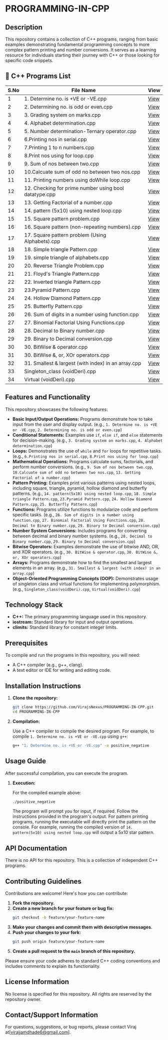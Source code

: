 # PROGRAMMING-IN-CPP

## Description
This repository contains a collection of C++ programs, ranging from basic examples demonstrating fundamental programming concepts to more complex pattern printing and number conversions. It serves as a learning resource for individuals starting their journey with C++ or those looking for specific code snippets.


## 📂 C++ Programs List

| S.No | File Name | View |
|------|-----------|------|
| 1    | 1. Determine no. is +VE or -VE.cpp | [View](https://github.com/VirajsNexus/PROGRAMMING-IN-CPP/blob/main/1.%20Determine%20no.%20is%20%2BVE%20or%20-VE.cpp) |
| 2    | 2. Determining no. is odd or even.cpp | [View](https://github.com/VirajsNexus/PROGRAMMING-IN-CPP/blob/main/2.%20Determining%20no.%20is%20odd%20or%20even.cpp) |
| 3    | 3. Grading system on marks.cpp | [View](https://github.com/VirajsNexus/PROGRAMMING-IN-CPP/blob/main/3.%20Grading%20system%20on%20marks.cpp) |
| 4    | 4. Alphabet determination.cpp | [View](https://github.com/VirajsNexus/PROGRAMMING-IN-CPP/blob/main/4.%20Alphabet%20determination.cpp) |
| 5    | 5. Number determination-Ternary operator.cpp | [View](https://github.com/VirajsNexus/PROGRAMMING-IN-CPP/blob/main/5.%20Number%20determination-Ternary%20operator.cpp) |
| 6    | 6.Printing nos in serial.cpp | [View](https://github.com/VirajsNexus/PROGRAMMING-IN-CPP/blob/main/6.Printing%20nos%20in%20serial.cpp) |
| 7    | 7.Printing 1 to n numbers.cpp | [View](https://github.com/VirajsNexus/PROGRAMMING-IN-CPP/blob/main/7.Printing%201%20to%20n%20numbers.cpp) |
| 8    | 8.Print nos using for loop.cpp | [View](https://github.com/VirajsNexus/PROGRAMMING-IN-CPP/blob/main/8.Print%20nos%20using%20for%20loop.cpp) |
| 9    | 9. Sum of nos between two.cpp | [View](https://github.com/VirajsNexus/PROGRAMMING-IN-CPP/blob/main/9.%20Sum%20of%20nos%20between%20two.cpp) |
| 10   | 10.Calcuate sum of odd no between two nos.cpp | [View](https://github.com/VirajsNexus/PROGRAMMING-IN-CPP/blob/main/10.Calcuate%20sum%20of%20odd%20no%20between%20two%20nos.cpp) |
| 11   | 11. Printing numbers using doWhile loop.cpp | [View](https://github.com/VirajsNexus/PROGRAMMING-IN-CPP/blob/main/11.%20Printing%20numbers%20using%20doWhile%20loop.cpp) |
| 12   | 12. Checking for prime number using bool datatype.cpp | [View](https://github.com/VirajsNexus/PROGRAMMING-IN-CPP/blob/main/12.%20Checking%20for%20prime%20number%20using%20bool%20datatype.cpp) |
| 13   | 13. Getting Factorial of a number.cpp | [View](https://github.com/VirajsNexus/PROGRAMMING-IN-CPP/blob/main/13.%20Getting%20Factorial%20of%20a%20number.cpp) |
| 14   | 14. pattern (5x10) using nested loop.cpp | [View](https://github.com/VirajsNexus/PROGRAMMING-IN-CPP/blob/main/14.%20pattern%20(5x10)%20using%20nested%20loop.cpp) |
| 15   | 15. Square pattern problem.cpp | [View](https://github.com/VirajsNexus/PROGRAMMING-IN-CPP/blob/main/15.%20Square%20pattern%20problem.cpp) |
| 16   | 16. Square pattern (non-repeating numbers).cpp | [View](https://github.com/VirajsNexus/PROGRAMMING-IN-CPP/blob/main/16.%20Square%20pattern%20(non-repeating%20numbers).cpp) |
| 17   | 17. Square pattern problem (Using Alphabets).cpp | [View](https://github.com/VirajsNexus/PROGRAMMING-IN-CPP/blob/main/17.%20Square%20pattern%20problem%20(Using%20Alphabets).cpp) |
| 18   | 18. Simple triangle Pattern.cpp | [View](https://github.com/VirajsNexus/PROGRAMMING-IN-CPP/blob/main/18.%20Simple%20triangle%20Pattern.cpp) |
| 19   | 19. simple triangle of alphabets.cpp | [View](https://github.com/VirajsNexus/PROGRAMMING-IN-CPP/blob/main/19.%20simple%20triangle%20of%20alphabets.cpp) |
| 20   | 20. Reverse Triangle Problem.cpp | [View](https://github.com/VirajsNexus/PROGRAMMING-IN-CPP/blob/main/20.%20Reverse%20Triangle%20Problem.cpp) |
| 21   | 21. Floyd's Triangle Pattern.cpp | [View](https://github.com/VirajsNexus/PROGRAMMING-IN-CPP/blob/main/21.%20Floyd's%20Triangle%20Pattern.cpp) |
| 22   | 22. Inverted triangle Pattern.cpp | [View](https://github.com/VirajsNexus/PROGRAMMING-IN-CPP/blob/main/22.%20Inverted%20triangle%20Pattern.cpp) |
| 23   | 23.Pyramid Pattern.cpp | [View](https://github.com/VirajsNexus/PROGRAMMING-IN-CPP/blob/main/23.Pyramid%20Pattern.cpp) |
| 24   | 24. Hollow Diamond Pattern.cpp | [View](https://github.com/VirajsNexus/PROGRAMMING-IN-CPP/blob/main/24.%20Hollow%20Diamond%20Pattern.cpp) |
| 25   | 25. Butterfly Pattern.cpp | [View](https://github.com/VirajsNexus/PROGRAMMING-IN-CPP/blob/main/25.%20Butterfly%20Pattern.cpp) |
| 26   | 26. Sum of digits in a number using function.cpp | [View](https://github.com/VirajsNexus/PROGRAMMING-IN-CPP/blob/main/26.%20Sum%20of%20digits%20in%20a%20number%20using%20function.cpp) |
| 27   | 27. Binomial Factorial Using Functions.cpp | [View](https://github.com/VirajsNexus/PROGRAMMING-IN-CPP/blob/main/27.%20Binomial%20Factorial%20Using%20Functions.cpp) |
| 28   | 28. Decimal to Binary number.cpp | [View](https://github.com/VirajsNexus/PROGRAMMING-IN-CPP/blob/main/28.%20Decimal%20to%20Binary%20number.cpp) |
| 29   | 29. Binary to Decimal conversion.cpp | [View](https://github.com/VirajsNexus/PROGRAMMING-IN-CPP/blob/main/29.%20Binary%20to%20Decimal%20conversion.cpp) |
| 30   | 30. BitWise & operator.cpp | [View](https://github.com/VirajsNexus/PROGRAMMING-IN-CPP/blob/main/30.%20BitWise%20%26%20operator.cpp) |
| 31   | 30. BitWise &, or, XOr operators.cpp | [View](https://github.com/VirajsNexus/PROGRAMMING-IN-CPP/blob/main/30.%20BitWise%20%26,%20or,%20XOr%20operators.cpp) |
| 32   | 31. Smallest & largest (with index) in an array.cpp | [View](https://github.com/VirajsNexus/PROGRAMMING-IN-CPP/blob/main/31.%20Smallest%20%26%20largest%20(with%20index)%20in%20an%20array.cpp) |
| 33   | Singleton_class (voidDeri).cpp | [View](https://github.com/VirajsNexus/PROGRAMMING-IN-CPP/blob/main/Singleton_class%20(voidDeri).cpp) |
| 34   | Virtual (voidDeri).cpp | [View](https://github.com/VirajsNexus/PROGRAMMING-IN-CPP/blob/main/Virtual%20(voidDeri).cpp) |


## Features and Functionality

This repository showcases the following features:

*   **Basic Input/Output Operations:** Programs demonstrate how to take input from the user and display output. (e.g., `1. Determine no. is +VE or -VE.cpp`, `2. Determining no. is odd or even.cpp`)
*   **Conditional Statements:**  Examples use `if`, `else if`, and `else` statements for decision-making. (e.g., `3. Grading system on marks.cpp`, `4. Alphabet determination.cpp`)
*   **Loops:**  Demonstrates the use of `while` and `for` loops for repetitive tasks. (e.g., `6.Printing nos in serial.cpp`, `8.Print nos using for loop.cpp`)
*   **Mathematical Operations:** Programs calculate sums, factorials, and perform number conversions. (e.g., `9. Sum of nos between two.cpp`, `10.Calcuate sum of odd no between two nos.cpp`, `13. Getting Factorial of a number.cpp`)
*   **Pattern Printing:**  Examples print various patterns using nested loops, including square, triangle, pyramid, hollow diamond and butterfly patterns. (e.g., `14. pattern(5x10) using nested loop.cpp`, `18. Simple triangle Pattern.cpp`, `23.Pyramid Pattern.cpp`, `24. Hollow Diamond Pattern.cpp`, `25. Butterfly Pattern.cpp`)
*   **Functions:** Programs utilize functions to modularize code and perform specific tasks. (e.g., `26. Sum of digits in a number using function.cpp`, `27. Binomial Factorial Using Functions.cpp`, `28. Decimal to Binary number.cpp`, `29. Binary to Decimal conversion.cpp`)
*   **Number System Conversions:** Includes programs for converting between decimal and binary number systems. (e.g., `28. Decimal to Binary number.cpp`, `29. Binary to Decimal conversion.cpp`)
*   **Bitwise Operators:** Examples demonstrate the use of bitwise AND, OR, and XOR operators. (e.g., `30. BitWise & operator.cpp`, `30. BitWise &, or, XOr operators.cpp`)
*   **Arrays:** Programs demonstrate how to find the smallest and largest elements in an array. (e.g., `31. Smallest & largest (with index) in an array.cpp`)
*   **Object-Oriented Programming Concepts (OOP):** Demonstrates usage of singleton class and virtual functions for implementing polymorphism. (e.g., `Singleton_class(voidDeri).cpp`, `Virtual(voidDeri).cpp`)

## Technology Stack

*   **C++:**  The primary programming language used in this repository.
*   **iostream:** Standard library for input and output operations.
*   **climits:** Standard library for constant integer limits.

## Prerequisites

To compile and run the programs in this repository, you will need:

*   A C++ compiler (e.g., g++, clang).
*   A text editor or IDE for writing and editing code.

## Installation Instructions

1.  **Clone the repository:**
    ```bash
    git clone https://github.com/VirajsNexus/PROGRAMMING-IN-CPP.git
    cd PROGRAMMING-IN-CPP
    ```

2.  **Compilation:**

    Use a C++ compiler to compile the desired program. For example, to compile `1. Determine no. is +VE or -VE.cpp` using `g++`:

    ```bash
    g++ "1. Determine no. is +VE or -VE.cpp" -o positive_negative
    ```

## Usage Guide

After successful compilation, you can execute the program.

1.  **Execution:**

    For the compiled example above:
    ```bash
    ./positive_negative
    ```

    The program will prompt you for input, if required. Follow the instructions provided in the program's output. For pattern printing programs, running the executable will directly print the pattern on the console. For example, running the compiled version of `14. pattern(5x10) using nested loop.cpp` will output a 5x10 star pattern.

## API Documentation
There is no API for this repository. This is a collection of independent C++ programs.

## Contributing Guidelines

Contributions are welcome! Here's how you can contribute:

1.  **Fork the repository.**
2.  **Create a new branch for your feature or bug fix:**
    ```bash
    git checkout -b feature/your-feature-name
    ```
3.  **Make your changes and commit them with descriptive messages.**
4.  **Push your changes to your fork:**
    ```bash
    git push origin feature/your-feature-name
    ```
5.  **Create a pull request to the `main` branch of this repository.**

Please ensure your code adheres to standard C++ coding conventions and includes comments to explain its functionality.

## License Information

No license is specified for this repository. All rights are reserved by the repository owner.

## Contact/Support Information

For questions, suggestions, or bug reports, please contact Viraj at[virajjamdhade6@gmail.com].

